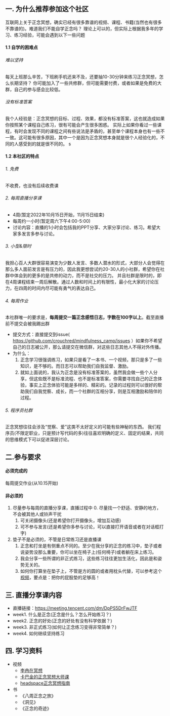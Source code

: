 ## 一. 为什么推荐参加这个社区
互联网上关于正念冥想，确实已经有很多靠谱的视频、课程、书籍(当然也有很多不靠谱的)。难道我们不能自学正念吗？
理论上可以的，但实际上根据我多年的学习、练习经验，可能会遇到以下一些问题
#### 1.1 自学的困难点
###### 难以坚持
每天上班那么辛苦，下班刷手机还来不及，还要抽10-30分钟来练习正念冥想，怎么长期坚持？
你可能加入了一些共修群，但可能需要付费，或者如果是免费的大群，自己的参与感会比较低。

###### 没有标准答案
我个人经验是：正念冥想的目标、过程、效果，都没有标准答案，这也就造成如果你按照某个课程自己练习，很有可能会产生很多困惑。
实际上如果你看过一些课程，有时会发现不同的课程之间有些说法是矛盾的，甚至单个课程本身也有一些不一致。这可能有很多原因，其中一个是因为正念冥想本身就是很个人经验化的，不同的人感受到的就是很不同的。
s
#### 1.2 本社区的特点
###### 1. 免费
不收费，也没有后续收费课

###### 2. 每周直播分享课
+ 4周(暂定2022年10月15日开始，11月15日结束)
+ 每周约一小时(暂定周六下午4:00-5:00)
+ 讨论内容：直播的1小时会包括我的PPT分享、大家分享讨论、练习。希望大家多发言多参与讨论。

###### 3. 小型&限时
我担心百人大群很容易演变为少数人发言、多数人潜水的形式，大部分人会觉得在那么多人面前发言是有压力的，因此我更想尝试约20-30人的小社群，希望你在社群中体会到的更多的是共修的动力，而不是社交的压力。
并且社群是限时的，即在4周课程结束一周后解散。通过人数和时间上的有限性，最小化大家的讨论压力，在四周的时间内尽可能有勇气的表达自己。

###### 4. 每周作业
本社群唯一的要求是，**每周提交一篇正念感悟日志，字数在100字以上**。截至直播前不提交会被我踢出群
+ 提交方式：直接提交到issue( https://github.com/crouchred/mindfulness_camp/issues ）如果你不希望自己的日志被公开，那么请提交在微信群，对这些日志其他人不得对外传播。
+ 为什么： 
    1. 正念学习很强调练习，如果只是看了一本书、一个视频，那只是多了一些知识，是不够的。而日志可以帮助我们自我监督、激励。
    2. 就如上面说的，我认为正念是没有标准答案的，虽然我会做一些个人分享，但这些既不是标准流程、也不是标准答案，你需要寻找自己的正念体验，事实上正念体验可能是多样的、精彩的。记录的过程则可以很好的帮助我们自我觉察、成长，而一个社群的互相分享，则是互相激励和陪伴的过程。

###### 5. 程序员社群
正念冥想往往会涉及“觉察、爱”这类不太好定义的可能有些神秘的东西。
我们程序员(不限定职业，只是预计写代码的多)往往喜欢明确的定义、固定的结果，共同的思维模式下可以促进深层讨论。


## 二.参与要求

#### 必须完成的
每周提交作业(从10.15开始)

#### 非必须的
1. 尽量参与每周的直播分享课，直播过程中
    0. 尽量找一个舒适、安静的地方，不会被其他人或铃声干扰
	1. 可关闭摄像头(还是希望你打开摄像头，增加互动感)
	2. 可不参与发言(还是希望你多参与讨论，可以直接打开语音或者在对话框打字)
2. 垫子不是必须的，不管是日常练习还是直播课
	1. 正念和打坐是有侧重点不同的。至少在我分享的正念的练习中，垫子或者说姿势没那么重要，你可以坐在椅子上(任何椅子)或者躺在床上练习。
	2. 我会分享一些所谓的非正式练习，这些练习往往更加生活化，因此是和姿势无关的。
    3. 如何你打算坐在垫子上，不管是方的圆的或者用枕头代替，可以参考这个[视频](https://www.youtube.com/watch?v=767oowLuNpU)，要点是：把你的屁股垫的足够高！

## 三. 直播分享课内容
+ 直播链接：https://meeting.tencent.com/dm/DpPS5DrFwJTF
+ week1. 什么是正念(正念是什么？怎么开始练习？)
+ week2. 正念的好处(正念的好处有没有科学依据？)
+ week3. 非正式练习(如何让正念练习变得非常简单？)
+ week4. 如何继续坚持练习

## 四. 学习资料
+ 视频
	+ [李冉在冥想](https://www.bilibili.com/video/BV1Rq4y1F7r4)
	+ [卡巴金的正念冥想大师课](https://www.bilibili.com/video/BV19y4y1V7RU)
	+ [headspace正念冥想指南](https://www.bilibili.com/video/BV1Pf4y157pj)
+ 书
	+ 《八周正念之旅》 
	+ 《洞见》
	+ 《正念的奇迹》

